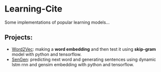 # Learning-Cite
Some implementations of popular learning models...
## Projects:
* [Word2Vec](Word2Vec): making a **word embedding** and then test it using **skip-gram** model with python and tensorflow.
* [SenGen](SenGen): predicting next word and generating sentences using dynamic lstm rnn and gensim embedding with python and tensorflow. 
